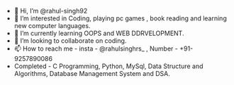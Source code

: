- 👋 Hi, I’m @rahul-singh92
- 👀 I’m interested in Coding, playing pc games , book reading and learning new computer languages.
- 🌱 I’m currently learning OOPS and WEB DDRVELOPMENT.
- 💞️ I’m looking to collaborate on coding.
- 📫 How to reach me - insta - @rahulsinghrs_ , Number - +91-9257890086
- Completed - C Programming, Python, MySql, Data Structure and Algorithms, Database Management System and DSA. 

<!---
rahul-singh92/rahul-singh92 is a ✨ special ✨ repository because its `README.md` (this file) appears on your GitHub profile.
You can click the Preview link to take a look at your changes.
--->
